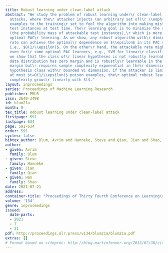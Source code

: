 ```yaml
---
title: Robust learning under clean-label attack
abstract: "We study the problem of robust learning under\r clean-label data-poisoning
  attacks, where the\r attacker injects (an arbitrary set of)\r \\emph{correctly-labeled}
  examples to the training\r set to fool the algorithm into making mistakes on\r \\emph{specific}
  test instances at test time. The\r learning goal is to minimize the attackable rate\r
  (the probability mass of attackable test instances),\r which is more difficult than
  optimal PAC\r learning. As we show, any robust algorithm with\r diminishing attackable
  rate can achieve the optimal\r dependence on $\\epsilon$ in its PAC sample\r complexity,
  i.e., $O(1/\\epsilon)$. On the other\r hand, the attackable rate might be large
  even for\r some optimal PAC learners, e.g., SVM for linear\r classifiers. Furthermore,
  we show that the class of\r linear hypotheses is not robustly learnable when the\r
  data distribution has zero margin and is robustly\r learnable in the case of positive
  margin but\r requires sample complexity exponential in the\r dimension. For a general
  hypothesis class with\r bounded VC dimension, if the attacker is limited to\r add
  at most $t=O(1/\\epsilon)$ poison examples, the\r optimal robust learning sample
  complexity grows\r linearly with $t$."
layout: inproceedings
series: Proceedings of Machine Learning Research
publisher: PMLR
issn: 2640-3498
id: blum21a
month: 0
tex_title: Robust learning under clean-label attack
firstpage: 591
lastpage: 634
page: 591-634
order: 591
cycles: false
bibtex_author: Blum, Avrim and Hanneke, Steve and Qian, Jian and Shao, Han
author:
- given: Avrim
  family: Blum
- given: Steve
  family: Hanneke
- given: Jian
  family: Qian
- given: Han
  family: Shao
date: 2021-07-21
address:
container-title: "Proceedings of Thirty Fourth Conference on Learning\r Theory"
volume: '134'
genre: inproceedings
issued:
  date-parts:
  - 2021
  - 7
  - 21
pdf: http://proceedings.mlr.press/v134/blum21a/blum21a.pdf
extras: []
# Format based on citeproc: http://blog.martinfenner.org/2013/07/30/citeproc-yaml-for-bibliographies/
---
```

